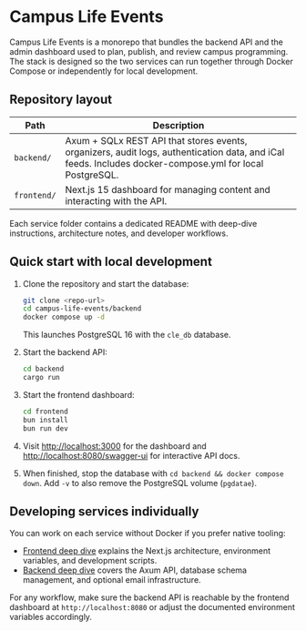 # Campus Life Events

Campus Life Events is a monorepo that bundles the backend API and the admin dashboard used to plan, publish, and review campus programming. The stack is designed so the two services can run together through Docker Compose or independently for local development.

## Repository layout

| Path | Description |
| --- | --- |
| `backend/` | Axum + SQLx REST API that stores events, organizers, audit logs, authentication data, and iCal feeds. Includes docker-compose.yml for local PostgreSQL. |
| `frontend/` | Next.js 15 dashboard for managing content and interacting with the API. |

Each service folder contains a dedicated README with deep-dive instructions, architecture notes, and developer workflows.

## Quick start with local development

1. Clone the repository and start the database:

   ```bash
   git clone <repo-url>
   cd campus-life-events/backend
   docker compose up -d
   ```

   This launches PostgreSQL 16 with the `cle_db` database.

2. Start the backend API:

   ```bash
   cd backend
   cargo run
   ```

3. Start the frontend dashboard:

   ```bash
   cd frontend
   bun install
   bun run dev
   ```

4. Visit [http://localhost:3000](http://localhost:3000) for the dashboard and [http://localhost:8080/swagger-ui](http://localhost:8080/swagger-ui) for interactive API docs.
5. When finished, stop the database with `cd backend && docker compose down`. Add `-v` to also remove the PostgreSQL volume (`pgdatae`).

## Developing services individually

You can work on each service without Docker if you prefer native tooling:

- [Frontend deep dive](frontend/README.md) explains the Next.js architecture, environment variables, and development scripts.
- [Backend deep dive](backend/README.md) covers the Axum API, database schema management, and optional email infrastructure.

For any workflow, make sure the backend API is reachable by the frontend dashboard at `http://localhost:8080` or adjust the documented environment variables accordingly.
